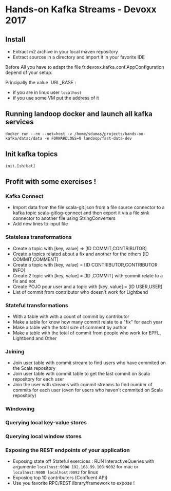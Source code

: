 # Hands-on Kafka Streams - Devoxx 2017

## Install

- Extract m2 archive in your local maven repository
- Extract sources in a directory and import it in your favorite IDE

Before All you have to adapt the file fr.devoxx.kafka.conf.AppConfiguration depend of your setup.

Principally the value `URL_BASE :

- if you are in linux  user `localhost`
- if you use some VM put the address of it

## Running landoop docker and launch all kafka services
```
docker run --rm --net=host -v /home/sdumas/projects/hands-on-kafka/data:/data -e FORWARDLOGS=0 landoop/fast-data-dev
```

## Init kafka topics
```
init.[sh|bat]
```

## Profit with some exercises !

### Kafka Connect
- Import data from the file scala-git.json from a file source connector to a kafka topic scala-gitlog-connect and then export it via a file sink connector to another file using StringConverters
- Add new lines to input file

### Stateless transformations
- Create a topic with [key, value] =>  [ID COMMIT,CONTRIBUTOR]
- Create a topics related about a fix and another for the others [ID COMMIT,COMMENT]
- Create a topic with [key, value] =  [ID CONTRIBUTOR,CONTRIBUTOR INFO]
- Create 2 topic with [key, value] =  [ID ,COMMIT] with commit relate to a fix and not
- Create POJO pour user and a topic with [key, value] =  [ID USER,USER]
- List of commit from  contributor who doesn't work for Lightbend

### Stateful transformations
- With a table with with a count of commit by contributor
- Make a table for know how many commit relate to a "fix" for each year
- Make a table with the total size of comment by author
- Make a table with the total of commit from people who work for EPFL, Lightbend and Other

### Joining
- Join user table with commit stream to find users who have commited on the Scala repository
- Join user table with commit table to get the last commit on Scala repository for each user
- Join the user with streams with commit streams to find number of commits for each user (even for users who haven't commited on Scala repository)

### Windowing
### Querying local key-value stores
### Querying local window stores

### Exposing the REST endpoints of your application
- Exposing  state off Stateful exercices :  RUN InteractiveQueries with argumente `localhost:9000 192.168.99.100:9092` for mac or `localhost:9000 localhost:9092` for linux
- Exposing top 10 contributors  (Confluent API)
- Use you favorite RPC/REST library/framework to expose !
